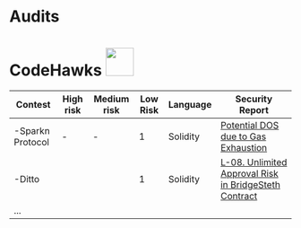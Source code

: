 # Audits

# CodeHawks <img src="https://github.com/We3abs/Audits/assets/123958271/b4062916-8172-4700-8a3e-46c57d230ab8" width="50" height="50">



| Contest        | High risk | Medium risk | Low Risk     | Language    |Security Report|
|----------------|-----------|-------------|-----------------|-------------|----------------|
|-Sparkn Protocol|   -       |       -      |     1          |  Solidity   | [Potential DOS due to Gas Exhaustion](https://www.codehawks.com/report/cllcnja1h0001lc08z7w0orxx#L-06)        |
|-Ditto          |           |             |      1          |  Solidity   | [ L-08. Unlimited Approval Risk in BridgeSteth Contract](https://www.codehawks.com/report/clm871gl00001mp081mzjdlwc)
| ...            |           |             |                 |             |                  |
